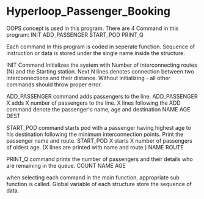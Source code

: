 # Hyperloop_Passenger_Booking

OOPS concept is used in this program.
There are 4 Command in this program:
INIT
ADD_PASSENGER 
START_POD 
PRINT_Q

Each command in this program is coded in seperate function. Sequence of instruction or data is stored under the single name inside the structure.

INIT Command
Initializes the system with Number of interconnecting routes (N) and the Starting station.
Next N lines denotes connection between two interconnections and their distance.
	Without initializing - all other commands should throw proper error.

ADD_PASSENGER command adds passengers to the line.
ADD_PASSENGER X adds X number of passengers to the line. X lines following the ADD command denote the passenger's name, age and destination
NAME AGE DEST

START_POD command starts pod with a passenger having highest age to his destination following the minimum interconnection points. Print the passenger name and route.
START_POD X starts X number of passengers of oldest age. (X lines are printed with name and route )
NAME ROUTE

PRINT_Q command prints the number of passengers and their details who are remaining in the queue.
COUNT
NAME AGE

when selecting each command in the main function, appropriate sub function is called. Global variable of each structure store the sequence of data.


